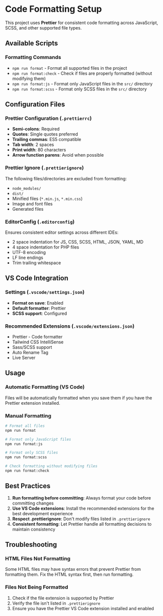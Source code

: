 # Code Formatting Setup

This project uses **Prettier** for consistent code formatting across JavaScript, SCSS, and other supported file types.

## Available Scripts

### Formatting Commands

- `npm run format` - Format all supported files in the project
- `npm run format:check` - Check if files are properly formatted (without modifying them)
- `npm run format:js` - Format only JavaScript files in the `src/` directory
- `npm run format:scss` - Format only SCSS files in the `src/` directory

## Configuration Files

### Prettier Configuration (`.prettierrc`)

- **Semi-colons**: Required
- **Quotes**: Single quotes preferred
- **Trailing commas**: ES5 compatible
- **Tab width**: 2 spaces
- **Print width**: 80 characters
- **Arrow function parens**: Avoid when possible

### Prettier Ignore (`.prettierignore`)

The following files/directories are excluded from formatting:

- `node_modules/`
- `dist/`
- Minified files (`*.min.js`, `*.min.css`)
- Image and font files
- Generated files

### EditorConfig (`.editorconfig`)

Ensures consistent editor settings across different IDEs:

- 2 space indentation for JS, CSS, SCSS, HTML, JSON, YAML, MD
- 4 space indentation for PHP files
- UTF-8 encoding
- LF line endings
- Trim trailing whitespace

## VS Code Integration

### Settings (`.vscode/settings.json`)

- **Format on save**: Enabled
- **Default formatter**: Prettier
- **SCSS support**: Configured

### Recommended Extensions (`.vscode/extensions.json`)

- Prettier - Code formatter
- Tailwind CSS IntelliSense
- Sass/SCSS support
- Auto Rename Tag
- Live Server

## Usage

### Automatic Formatting (VS Code)

Files will be automatically formatted when you save them if you have the Prettier extension installed.

### Manual Formatting

```bash
# Format all files
npm run format

# Format only JavaScript files
npm run format:js

# Format only SCSS files
npm run format:scss

# Check formatting without modifying files
npm run format:check
```

## Best Practices

1. **Run formatting before committing**: Always format your code before committing changes
2. **Use VS Code extensions**: Install the recommended extensions for the best development experience
3. **Respect .prettierignore**: Don't modify files listed in `.prettierignore`
4. **Consistent formatting**: Let Prettier handle all formatting decisions to maintain consistency

## Troubleshooting

### HTML Files Not Formatting

Some HTML files may have syntax errors that prevent Prettier from formatting them. Fix the HTML syntax first, then run formatting.

### Files Not Being Formatted

1. Check if the file extension is supported by Prettier
2. Verify the file isn't listed in `.prettierignore`
3. Ensure you have the Prettier VS Code extension installed and enabled
